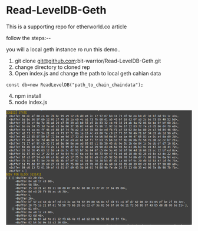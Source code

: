 # Read-LevelDB-Geth

This is a supporting repo for etherworld.co article

follow the steps:--

you will a local geth instance ro run this demo..

1) git clone git@github.com:bit-warrior/Read-LevelDB-Geth.git
2) change directory to cloned rep 
3) Open index.js
 and change the path to local geth cahian data
 ````
 const db=new ReadLevelDB("path_to_chain_chaindata");
 
 ````
 4) npm install 
 5) node index.js
 
 ![alt text](https://github.com/bit-warrior/Read-LevelDB-Geth/blob/master/Screenshot%20from%202019-01-30%2020-36-59.png)
